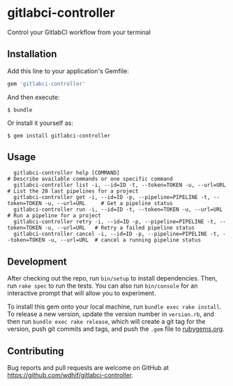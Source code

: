 # gitlabci-controller

Control your GitlabCI workflow from your terminal

## Installation

Add this line to your application's Gemfile:

```ruby
gem 'gitlabci-controller'
```

And then execute:

    $ bundle

Or install it yourself as:

    $ gem install gitlabci-controller

## Usage

```
  gitlabci-controller help [COMMAND]                                                              # Describe available commands or one specific command
  gitlabci-controller list -i, --id=ID -t, --token=TOKEN -u, --url=URL                            # List the 20 last pipelines for a project
  gitlabci-controller get -i, --id=ID -p, --pipeline=PIPELINE -t, --token=TOKEN -u, --url=URL     # Get a pipeline status
  gitlabci-controller run -i, --id=ID -t, --token=TOKEN -u, --url=URL                             # Run a pipeline for a project
  gitlabci-controller retry -i, --id=ID -p, --pipeline=PIPELINE -t, --token=TOKEN -u, --url=URL   # Retry a failed pipeline status
  gitlabci-controller cancel -i, --id=ID -p, --pipeline=PIPELINE -t, --token=TOKEN -u, --url=URL  # cancel a running pipeline status
```

## Development

After checking out the repo, run `bin/setup` to install dependencies. Then, run `rake spec` to run the tests. You can also run `bin/console` for an interactive prompt that will allow you to experiment.

To install this gem onto your local machine, run `bundle exec rake install`. To release a new version, update the version number in `version.rb`, and then run `bundle exec rake release`, which will create a git tag for the version, push git commits and tags, and push the `.gem` file to [rubygems.org](https://rubygems.org).

## Contributing

Bug reports and pull requests are welcome on GitHub at https://github.com/wdhif/gitlabci-controller.
